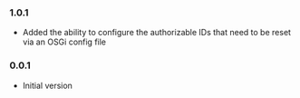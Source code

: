 ### 1.0.1
* Added the ability to configure the authorizable IDs that need to be reset via an OSGi config file

### 0.0.1
* Initial version
